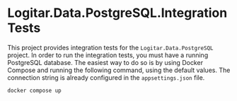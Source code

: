 # Logitar.Data.PostgreSQL.IntegrationTests

This project provides integration tests for the `Logitar.Data.PostgreSQL` project. In order to run the integration tests, you must have a running PostgreSQL database. The easiest way to do so is by using Docker Compose and running the following command, using the default values. The connection string is already configured in the `appsettings.json` file.

```sh
docker compose up
```
